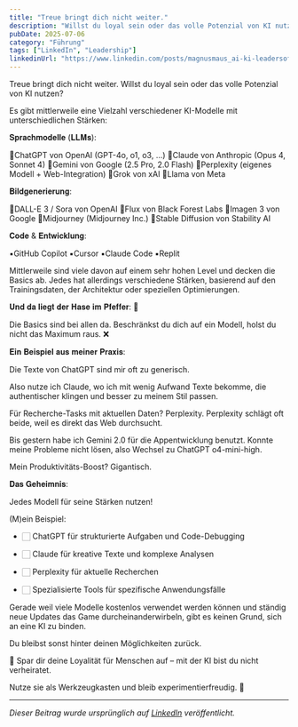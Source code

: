 ```yaml
---
title: "Treue bringt dich nicht weiter."
description: "Willst du loyal sein oder das volle Potenzial von KI nutzen?..."
pubDate: 2025-07-06
category: "Führung"
tags: ["LinkedIn", "Leadership"]
linkedinUrl: "https://www.linkedin.com/posts/magnusmaus_ai-ki-leadersofai-activity-7339547192069681155-qJRJ"
---
```


Treue bringt dich nicht weiter. 
Willst du loyal sein oder das volle Potenzial von KI nutzen?


Es gibt mittlerweile eine Vielzahl verschiedener KI-Modelle mit unterschiedlichen Stärken:

𝐒𝐩𝐫𝐚𝐜𝐡𝐦𝐨𝐝𝐞𝐥𝐥𝐞 (𝐋𝐋𝐌𝐬):

🔹️ChatGPT von OpenAI (GPT-4o, o1, o3, ...)
🔹️Claude von Anthropic (Opus 4, Sonnet 4)
🔹️Gemini von Google (2.5 Pro, 2.0 Flash)
🔹️Perplexity (eigenes Modell + Web-Integration)
🔹️Grok von xAI
🔹️Llama von Meta


𝐁𝐢𝐥𝐝𝐠𝐞𝐧𝐞𝐫𝐢𝐞𝐫𝐮𝐧𝐠:

🔸️DALL-E 3 / Sora von OpenAI
🔸️Flux von Black Forest Labs
🔸️Imagen 3 von Google
🔸️Midjourney (Midjourney Inc.)
🔸️Stable Diffusion von Stability AI

𝐂𝐨𝐝𝐞 & 𝐄𝐧𝐭𝐰𝐢𝐜𝐤𝐥𝐮𝐧𝐠:

▪️GitHub Copilot
▪️Cursor
▪️Claude Code
▪️Replit

Mittlerweile sind viele davon auf einem sehr hohen Level und decken die Basics ab. Jedes hat allerdings verschiedene Stärken, basierend auf den Trainingsdaten, der Architektur oder speziellen Optimierungen.


𝐔𝐧𝐝 𝐝𝐚 𝐥𝐢𝐞𝐠𝐭 𝐝𝐞𝐫 𝐇𝐚𝐬𝐞 𝐢𝐦 𝐏𝐟𝐞𝐟𝐟𝐞𝐫: 🐇

Die Basics sind bei allen da. Beschränkst du dich auf ein Modell, holst du nicht das Maximum raus. ❌️


𝐄𝐢𝐧 𝐁𝐞𝐢𝐬𝐩𝐢𝐞𝐥 𝐚𝐮𝐬 𝐦𝐞𝐢𝐧𝐞𝐫 𝐏𝐫𝐚𝐱𝐢𝐬:

Die Texte von ChatGPT sind mir oft zu generisch. 

Also nutze ich Claude, wo ich mit wenig Aufwand Texte bekomme, die authentischer klingen und besser zu meinem Stil passen.

Für Recherche-Tasks mit aktuellen Daten? Perplexity. 
Perplexity schlägt oft beide, weil es direkt das Web durchsucht.

Bis gestern habe ich Gemini 2.0 für die Appentwicklung benutzt. Konnte meine Probleme nicht lösen, also Wechsel zu ChatGPT o4-mini-high. 

Mein Produktivitäts-Boost? Gigantisch.


𝐃𝐚𝐬 𝐆𝐞𝐡𝐞𝐢𝐦𝐧𝐢𝐬:

Jedes Modell für seine Stärken nutzen!

(M)ein Beispiel:

- 🏻 ChatGPT für strukturierte Aufgaben und Code-Debugging

- 🏻 Claude für kreative Texte und komplexe Analysen 

- 🏻 Perplexity für aktuelle Recherchen

- 🏻 Spezialisierte Tools für spezifische Anwendungsfälle


Gerade weil viele Modelle kostenlos verwendet werden können und ständig neue Updates das Game durcheinanderwirbeln, gibt es keinen Grund, sich an eine KI zu binden. 

Du bleibst sonst hinter deinen Möglichkeiten zurück.


💍 Spar dir deine Loyalität für Menschen auf – mit der KI bist du nicht verheiratet. 

Nutze sie als Werkzeugkasten und bleib experimentierfreudig. 🧰

---

*Dieser Beitrag wurde ursprünglich auf [LinkedIn](https://www.linkedin.com/posts/magnusmaus_ai-ki-leadersofai-activity-7339547192069681155-qJRJ?utm_source=share&utm_medium=member_desktop&rcm=ACoAAB71gTQBOfaD-e1Vx9jb-y2EHCeDklEKCpc) veröffentlicht.*
